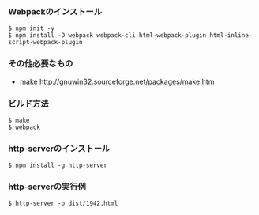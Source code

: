 ### Webpackのインストール
```
$ npm init -y
$ npm install -D webpack webpack-cli html-webpack-plugin html-inline-script-webpack-plugin
```
### その他必要なもの
* make http://gnuwin32.sourceforge.net/packages/make.htm
### ビルド方法
```
$ make
$ webpack
```
### http-serverのインストール
```
$ npm install -g http-server
```
### http-serverの実行例
```
$ http-server -o dist/1942.html
```
